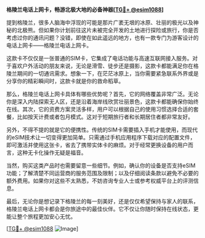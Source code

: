 **格陵兰电话上网卡，畅游北极大地的必备神器[[TG💪+ @esim1088](https://t.me/s/esim1088)]**

提到格陵兰，很多人脑海中浮现的可能是那片广袤无垠的冰原、壮丽的极光以及神秘的北极熊。但如果你计划前往这片未被完全开发的土地进行探险或旅行，你是否考虑过你的通讯问题？没错，即使在如此遥远的地方，也有一款专门为游客设计的电话上网卡——格陵兰电话上网卡。

这款卡不仅仅是一张普通的SIM卡，它集成了电话功能与高速互联网接入服务。对于喜欢户外活动的朋友来说，无论是滑雪、徒步还是摄影，这款卡都能满足你在格陵兰期间的一切通讯需求。想象一下，在茫茫冰原上，当你需要紧急联系外界或是分享你的精彩瞬间时，这款卡就是你的救命稻草。

那么，格陵兰电话上网卡具体有哪些优势呢？首先，它的网络覆盖非常广泛。无论你是深入内陆探索无人区，还是沿着海岸线欣赏壮丽景色，这款卡都能确保你始终在线。其次，它的资费方案灵活多样，用户可以根据自己的使用习惯选择合适的套餐，比如按天计费或者包月模式。这对于短期旅行者和长期居住者都非常友好。

另外，不得不提的就是它的便携性。传统的SIM卡需要插入手机才能使用，而现代的eSIM技术让一切变得更加简单。只需通过手机应用程序下载对应的配置文件，即可激活并使用这张卡，省去了携带实体卡的麻烦。对于经常更换设备的用户而言，这种无卡化操作无疑是福音。

当然，购买这类产品时也需要留意一些细节。例如，确认你的设备是否支持eSIM功能；了解清楚不同运营商的服务范围及限制；以及仔细阅读条款以避免不必要的额外费用。如果你对这些不太熟悉，不妨咨询专业人士或参考权威平台上的评测信息。

最后，无论你是想记录下格陵兰的每一刻美好，还是仅仅希望保持与家人的联系，格陵兰电话上网卡都会是你旅途中的最佳伙伴。它不仅让你随时保持在线状态，更能让整个旅程更加安心无忧。

[[TG💪+ @esim1088](https://t.me/s/esim1088) ![Image](https://i.postimg.cc/4NQfJmqS/Snipaste-2025-05-13-00-14-12.png)]